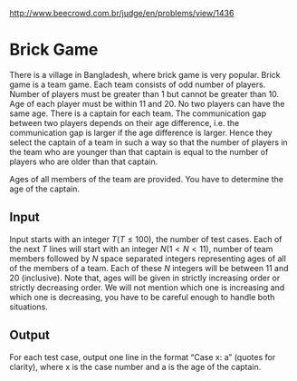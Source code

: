 http://www.beecrowd.com.br/judge/en/problems/view/1436

# Brick Game

There is a village in Bangladesh, where brick game is very popular. Brick game
is a team game. Each team consists of odd number of players. Number of players
must be greater than 1 but cannot be greater than 10. Age of each player must
be within 11 and 20. No two players can have the same age. There is a captain
for each team. The communication gap between two players depends on their age
difference, i.e. the communication gap is larger if the age difference is
larger. Hence they select the captain of a team in such a way so that the
number of players in the team who are younger than that captain is equal to
the number of players who are older than that captain.

Ages of all members of the team are provided. You have to determine the age of
the captain.

## Input

Input starts with an integer $T (T \leq 100)$, the number of test cases.
Each of the next $T$ lines will start with an integer $N (1 \lt N \lt 11)$,
number of team members followed by $N$ space separated integers representing
ages of all of the members of a team. Each of these $N$ integers will be
between 11 and 20 (inclusive). Note that, ages will be given in strictly
increasing order or strictly decreasing order. We will not mention which one
is increasing and which one is decreasing, you have to be careful enough to
handle both situations.

## Output

For each test case, output one line in the format “Case x: a” (quotes for
clarity), where x is the case number and a is the age of the captain.
